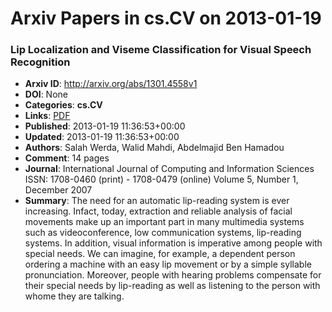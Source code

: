 # Arxiv Papers in cs.CV on 2013-01-19
### Lip Localization and Viseme Classification for Visual Speech Recognition
- **Arxiv ID**: http://arxiv.org/abs/1301.4558v1
- **DOI**: None
- **Categories**: **cs.CV**
- **Links**: [PDF](http://arxiv.org/pdf/1301.4558v1)
- **Published**: 2013-01-19 11:36:53+00:00
- **Updated**: 2013-01-19 11:36:53+00:00
- **Authors**: Salah Werda, Walid Mahdi, Abdelmajid Ben Hamadou
- **Comment**: 14 pages
- **Journal**: International Journal of Computing and Information Sciences ISSN:
  1708-0460 (print) - 1708-0479 (online) Volume 5, Number 1, December 2007
- **Summary**: The need for an automatic lip-reading system is ever increasing. Infact, today, extraction and reliable analysis of facial movements make up an important part in many multimedia systems such as videoconference, low communication systems, lip-reading systems. In addition, visual information is imperative among people with special needs. We can imagine, for example, a dependent person ordering a machine with an easy lip movement or by a simple syllable pronunciation. Moreover, people with hearing problems compensate for their special needs by lip-reading as well as listening to the person with whome they are talking.



